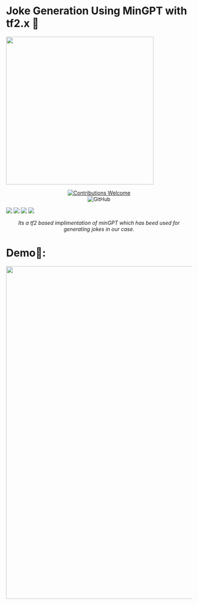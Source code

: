 
<p align="center">
<h1>Joke Generation Using MinGPT with tf2.x 🌟</h1>
<img src="https://i.imgur.com/BcPSOvq.png" width="400">
<br/>
<p align="center">
<a href=""><img alt="Contributions Welcome" src="https://img.shields.io/badge/contributions-welcome-brightgreen?style=for-the-badge&labelColor=black&logo=github"></a>
<br/><img alt="GitHub" src="https://img.shields.io/github/license/soumya997/Joke-Generation-Using-MinGPT-with-tensorflow-2.0?style=for-the-badge">
</p>
<p align="center">

 <img src="https://forthebadge.com/images/badges/built-with-love.svg"> <img src="https://forthebadge.com/images/badges/made-with-python.svg"> <img src="https://forthebadge.com/images/badges/open-source.svg"> <img src="https://forthebadge.com/images/badges/made-with-reason.svg">

</p>
<p align="center">
<i>Its a tf2 based implimentation of minGPT which has beed used for generating jokes in our case.</i>

</p>

</p>


# Demo📱:
<pre>
<img src="https://i.ibb.co/JdRPcZC/Whats-App-Image-2020-10-23-at-3-44-47-AM-7.jpg" width= "900">  <img src="https://i.ibb.co/7Sm25MP/Whats-App-Image-2020-10-23-at-3-44-47-AM-3.jpg" width="900">  <img src="https://i.ibb.co/NFgtDxT/Whats-App-Image-2020-10-23-at-3-44-47-AM-1.jpg" width="900">  <img src="https://i.ibb.co/mhcR6SD/Whats-App-Image-2020-10-23-at-3-44-47-AM-9.jpg" width="900">

</pre>

